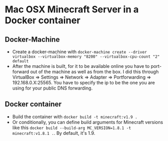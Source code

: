 Mac OSX Minecraft Server in a Docker container
==============================================

Docker-Machine
--------------

* Create a docker-machine with ```docker-machine create --driver virtualbox --virtualbox-memory "8200" --virtualbox-cpu-count "2" default```
* After the machine is built, for it to be available online you have to port-forward out of the machine as well as from the box. I did this through VirtualBox => Settings => Network => Adapter => Portforwarding => 192.168.0.X:25565. You have to specify the ip to be the one you are using for your public DNS forwarding.


Docker container
----------------

* Build the container with ```docker build -t minecraft:v1.9 .```
* Or conditionally, you can define build arguments for Minecraft versions like this ```docker build --build-arg MC_VERSION=1.8.1 -t minecraft:v1.8.1 .```. By default, it's 1.9.
